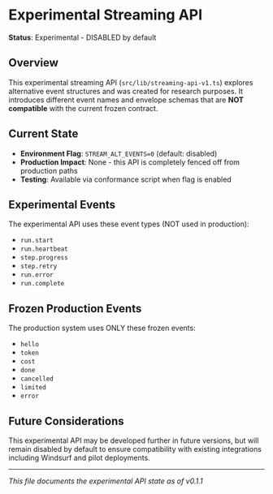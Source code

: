 # Experimental Streaming API

**Status**: Experimental - DISABLED by default

## Overview

This experimental streaming API (`src/lib/streaming-api-v1.ts`) explores alternative event structures and was created for research purposes. It introduces different event names and envelope schemas that are **NOT compatible** with the current frozen contract.

## Current State

- **Environment Flag**: `STREAM_ALT_EVENTS=0` (default: disabled)
- **Production Impact**: None - this API is completely fenced off from production paths
- **Testing**: Available via conformance script when flag is enabled

## Experimental Events

The experimental API uses these event types (NOT used in production):
- `run.start`
- `run.heartbeat`
- `step.progress`
- `step.retry`
- `run.error`
- `run.complete`

## Frozen Production Events

The production system uses ONLY these frozen events:
- `hello`
- `token`
- `cost`
- `done`
- `cancelled`
- `limited`
- `error`

## Future Considerations

This experimental API may be developed further in future versions, but will remain disabled by default to ensure compatibility with existing integrations including Windsurf and pilot deployments.

---

*This file documents the experimental API state as of v0.1.1*